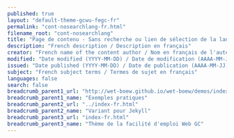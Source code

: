 ```yaml
---
published: true
layout: "default-theme-gcwu-fegc-fr"
permalink: "cont-nosearchlang-fr.html"
filename_root: "cont-nosearchlang"
title: "Page de contenu - Sans recherche ou lien de sélection de la langue - Thème de la facilité d'emploi Web GC"
description: "French description / Description en français"
creator: "French name of the content author / Nom en français de l'auteur du contenu"
modified: "Date modified (YYYY-MM-DD) / Date de modification (AAAA-MM-JJ)"
issued: "Date published (YYYY-MM-DD) / Date de publication (AAAA-MM-JJ)"
subject: "French subject terms / Termes de sujet en français"
languages: false
search: false
breadcrumb_parent1_url: "http://wet-boew.github.io/wet-boew/demos/index-fra.html"
breadcrumb_parent1_name: "Exemples pratiques"
breadcrumb_parent2_url: "../index-fr.html"
breadcrumb_parent2_name: "Variant pour Jekyll"
breadcrumb_parent3_url: "index-fr.html"
breadcrumb_parent3_name: "Thème de la facilité d'emploi Web GC"
---
```


